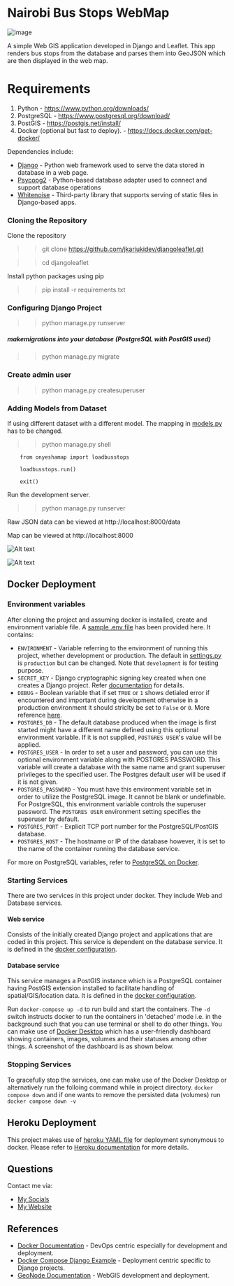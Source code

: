 # Nairobi Bus Stops WebMap 

![image](https://user-images.githubusercontent.com/23359514/183810750-2aaad2ef-1f9c-4637-a572-f1cf353e12c7.png)


A simple Web GIS application developed in Django and Leaflet. This app renders bus stops from the database and parses
them into GeoJSON which are then displayed in the web map.

# Requirements
1. Python - https://www.python.org/downloads/
2. PostgreSQL - https://www.postgresql.org/download/
3. PostGIS - https://postgis.net/install/ 
4. Docker (optional but fast to deploy). - https://docs.docker.com/get-docker/ 

Dependencies include:
* [Django](https://www.djangoproject.com/) - Python web framework used to serve the data stored in database in a web page.
* [Psycopg2](https://www.psycopg.org/) - Python-based database adapter used to connect and support database operations
* [Whitenoise](http://whitenoise.evans.io/en/stable/) - Third-party library that supports serving of static files in Django-based apps.

### Cloning the Repository
Clone the repository 
>> git clone https://github.com/jkariukidev/djangoleaflet.git

>> cd djangoleaflet

Install python packages using pip
>> pip install -r requirements.txt

### Configuring Django Project

>> python manage.py runserver

##### makemigrations into your database (PostgreSQL with PostGIS used)

>> python manage.py migrate

### Create admin user

>> python manage.py createsuperuser

### Adding Models from Dataset
If using different dataset with a different model. The mapping in [models.py](onyeshamap/models.py) has to be changed.
>> python manage.py shell

```
    from onyeshamap import loadbusstops

    loadbusstops.run()

    exit()
```
Run the development server.
>> python manage.py runserver

Raw JSON data can be viewed at http://localhost:8000/data

Map can be viewed at http://localhost:8000

![Alt text](https://github.com/joehene/djangoleaflet/blob/master/onyeshamap/map_display.png?raw=true "Map")

![Alt text](https://github.com/joehene/djangoleaflet/blob/master/onyeshamap/geojson_raw.png?raw=true "GeoJSON")

## Docker Deployment
### Environment variables
After cloning the project and assuming docker is installed, create and environment variable file. A [sample .env file]()
has been provided here. It contains:
* `ENVIRONMENT` - Variable referring to the environment of running this project, whether development or production. The default
in [settings.py](mywebgis/settings.py#L6) is `production` but can be changed. Note that `development` is for testing purpose.
* `SECRET_KEY` - Django cryptographic signing key created when one creates a Django project. Refer [documentation](https://docs.djangoproject.com/en/4.0/ref/settings/#secret-key)
for details.
* `DEBUG` - Boolean variable that if set `TRUE` or `1` shows detialed error if encountered and important during development
otherwise in a production environment it should striclty be set to `False` or `0`. More reference [here](https://docs.djangoproject.com/en/4.0/ref/settings/#debug).
* `POSTGRES_DB` - The default database produced when the image is first started might have a different name defined using 
this optional environment variable. If it is not supplied, `POSTGRES USER`'s value will be applied.
* `POSTGRES_USER` - In order to set a user and password, you can use this optional environment variable along with POSTGRES PASSWORD.
This variable will create a database with the same name and grant superuser privileges to the specified user.
The Postgres default user will be used if it is not given. 
* `POSTGRES_PASSWORD` - You must have this environment variable set in order to utilize the PostgreSQL image.
It cannot be blank or undefinable.
For PostgreSQL, this environment variable controls the superuser password.
The `POSTGRES USER` environment setting specifies the superuser by default. 
* `POSTGRES_PORT` - Explicit TCP port number for the PostgreSQL/PostGIS database.
* `POSTGRES_HOST` - The hostname or IP of the database however, it is set to the name of the container running the database service.

For more on PostgreSQL variables, refer to [PostgreSQL on Docker](https://hub.docker.com/_/postgres/).
### Starting Services
There are two services in this project under docker. They include Web and Database services. 
#### Web service
Consists of the initially created Django project and applications that are coded in this project. This service is dependent 
on the database service. It is defined in the [docker configuration](docker-compose.yml).
#### Database service
This service manages a PostGIS instance which is a PostgreSQL container having PostGIS extension installed to facilitate 
handling of spatial/GIS/location data. It is defined in the [docker configuration](docker-compose.yml).

Run `docker-compose up -d` to run build and start the containers. The `-d` switch instructs docker to run the oontainers 
in 'detached' mode i.e. in the background such that you can use terminal or shell to do other things. You can make use of 
[Docker Desktop](https://www.docker.com/products/docker-desktop/) which has a user-friendly dashboard showing containers, 
images, volumes and their statuses among other things. A screenshot of the dashboard is as shown below.

### Stopping Services
To gracefully stop the services, one can make use of the Docker Desktop or alternatively run the folloing command while 
in project directory. 
`docker compose down` and if one wants to remove the persisted data (volumes) run `docker compose down -v`

## Heroku Deployment
This project makes use of [heroku YAML file](heroku.yml) for deployment synonymous to docker. Please refer to [Heroku 
documentation](https://devcenter.heroku.com/articles/build-docker-images-heroku-yml) for more details.

## Questions
Contact me via:
* [My Socials](https://linktr.ee/josephkariuki)
* [My Website](https://josephkariuki.com/)

## References
* [Docker Documentation](https://docs.docker.com/) - DevOps centric especially for development and deployment.
* [Docker Compose Django Example](https://docs.docker.com/samples/django/) - Deployment centric specific to Django projects.
* [GeoNode Documentation](https://docs.geonode.org/en/master/index.html) - WebGIS development and deployment. 




